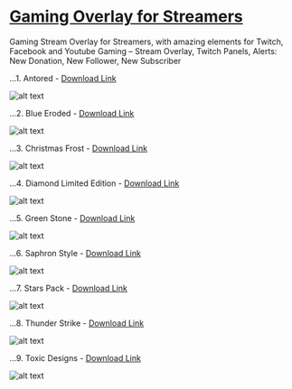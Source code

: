 # [Gaming Overlay for Streamers](https://www.dannibla.com/overlay-bundle/)
Gaming Stream Overlay for Streamers, with amazing elements for Twitch, Facebook and Youtube Gaming – Stream Overlay, Twitch Panels, Alerts: New Donation, New Follower, New Subscriber

...1. Antored - [Download Link](https://www.dannibla.com/overlay-bundle/Antored.zip)

![alt text](https://www.dannibla.com/overlay-bundle/images/Antored-design.jpg "Antored")

...2. Blue Eroded - [Download Link](https://www.dannibla.com/overlay-bundle/Blue-Eroded.zip)

![alt text](https://www.dannibla.com/overlay-bundle/images/Blue-Eroded-Box.jpg "Blue Eroded")

...3. Christmas Frost - [Download Link](https://www.dannibla.com/overlay-bundle/Christmas-Frost.zip)

![alt text](https://www.dannibla.com/overlay-bundle/images/Christmas-Frost-Box.jpg "Christmas Frost")

...4. Diamond Limited Edition - [Download Link](https://www.dannibla.com/overlay-bundle/Diamond-Limited-Edition.zip)

![alt text](https://www.dannibla.com/overlay-bundle/images/Diamond-Design.jpg "Diamond Limited Edition")

...5. Green Stone - [Download Link](https://www.dannibla.com/overlay-bundle/Green-Stone.zip)

![alt text](https://www.dannibla.com/overlay-bundle/images/Green-Stone-design.jpg "Green Stone")

...6. Saphron Style - [Download Link](https://www.dannibla.com/overlay-bundle/Saphron-Style.zip)

![alt text](https://www.dannibla.com/overlay-bundle/images/Saphron-Style-Box.jpg "Saphron Style")

...7. Stars Pack - [Download Link](https://www.dannibla.com/overlay-bundle/Stars-Pack.zip)

![alt text](https://www.dannibla.com/overlay-bundle/images/Stars-Pack-Box.jpg "Stars Pack")

...8. Thunder Strike - [Download Link](https://www.dannibla.com/overlay-bundle/Thunder-Strike.zip)

![alt text](https://www.dannibla.com/overlay-bundle/images/Thunder-Strike-Box.jpg "Thunder Strike")

...9. Toxic Designs - [Download Link](https://www.dannibla.com/overlay-bundle/Toxic-Designs.zip)

![alt text](https://www.dannibla.com/overlay-bundle/images/Toxic-Designs-Box.jpg "Toxic Designs")
